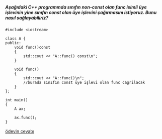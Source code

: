 ##### Aşağıdaki C++ programında sınıfın *non-const* olan *func* isimli üye işlevinin yine sınıfın *const* olan üye işlevini çağırmasını istiyoruz. Bunu nasıl sağlayabiliriz? 

```
#include <iostream>

class A {
public:
	void func()const
	{
		std::cout << "A::func() const\n";
	}

	void func()
	{
		std::cout << "A::func()\n";
		//burada sınıfın const üye işlevi olan func cagrilacak
	}
};

int main()
{
	A ax;

	ax.func();
}

```

[ödevin cevabı](https://vimeo.com/368235967)
